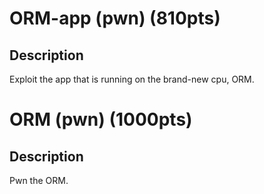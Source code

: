 # ORM-app (pwn) (810pts)

## Description

Exploit the app that is running on the brand-new cpu, ORM.

# ORM (pwn) (1000pts)

## Description

Pwn the ORM.

